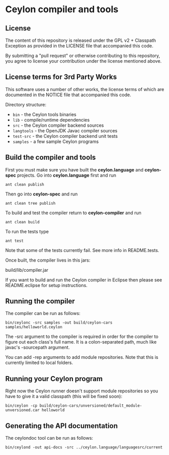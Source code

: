 Ceylon compiler and tools
=========================

License
-------

The content of this repository is released under the GPL v2 + Classpath Exception
as provided in the LICENSE file that accompanied this code.

By submitting a "pull request" or otherwise contributing to this repository, you
agree to license your contribution under the license mentioned above.

License terms for 3rd Party Works
---------------------------------

This software uses a number of other works, the license terms of which are 
documented in the NOTICE file that accompanied this code.

Directory structure:

* `bin`       - the Ceylon tools binaries
* `lib`       - compile/runtime dependencies
* `src`       - the Ceylon compiler backend sources
* `langtools` - the OpenJDK Javac compiler sources
* `test-src`  - the Ceylon compiler backend unit tests
* `samples`   - a few sample Ceylon programs

Build the compiler and tools
----------------------------

First you must make sure you have built the **ceylon.language** and **ceylon-spec** projects.
Go into **ceylon.language** first and run

    ant clean publish
    
Then go into **ceylon-spec** and run

    ant clean tree publish
    
To build and test the compiler return to **ceylon-compiler** and run

    ant clean build
    
To run the tests type

    ant test

Note that some of the tests currently fail. See more info in README.tests.

Once built, the compiler lives in this jars:

  build/lib/compiler.jar

If you want to build and run the Ceylon compiler in Eclipse
then please see README.eclipse for setup instructions.

Running the compiler
--------------------

The compiler can be run as follows:

    bin/ceylonc -src samples -out build/ceylon-cars samples/helloworld.ceylon 

The -src argument to the compiler is required in order for
the compiler to figure out each class's full name.  It is
a colon-separated path, much like javac's -sourcepath argument.

You can add -rep arguments to add module repositories. Note that this is
currently limited to local folders.

Running your Ceylon program
---------------------------

Right now the Ceylon runner doesn't support module repositories so you have to give it a
valid classpath (this will be fixed soon):

    bin/ceylon -cp build/ceylon-cars/unversioned/default_module-unversioned.car helloworld

Generating the API documentation 
--------------------------------

The ceylondoc tool can be run as follows:

    bin/ceylond -out api-docs -src ../ceylon.language/languagesrc/current  
